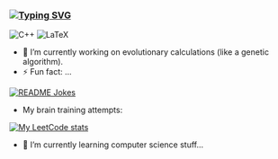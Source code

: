 ### [![Typing SVG](https://readme-typing-svg.herokuapp.com?color=%2336BCF7&lines=Hi+there+👋)](https://git.io/typing-svg)

![C++](https://img.shields.io/badge/c++-%2300599C.svg?style=for-the-badge&logo=c%2B%2B&logoColor=white)
![LaTeX](https://img.shields.io/badge/latex-%23008080.svg?style=for-the-badge&logo=latex&logoColor=white)

- 🔭 I’m currently working on evolutionary calculations (like a genetic algorithm).
- ⚡ Fun fact: ...

<a href="https://readme-jokes.vercel.app"><img align="center" src="https://readme-jokes.vercel.app/api" alt="README Jokes"></a>
- My brain training attempts:

[![My LeetCode stats](https://leetcode-stats-six.vercel.app/api?username=UlrichVonRekkenin&theme=dark)](https://leetcode.com/)
- 🌱 I’m currently learning computer science stuff...